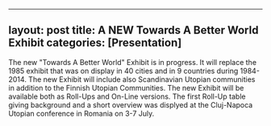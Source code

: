 --- 
layout: post
title: A NEW Towards A Better World Exhibit
categories: [Presentation] 
 ---
The new "Towards A Better World" Exhibit is in progress. It will replace the 1985 exhibit that was on display in 40 cities and in 9 countries during 1984-2014. The new Exhibit will include also Scandinavian Utopian communities in addition to the Finnish Utopian Communities. The new Exhibit will be  available both as Roll-Ups and On-Line versions. The first Roll-Up table giving background and a short overview was displyed at the Cluj-Napoca Utopian conference in Romania on 3-7 July. 
